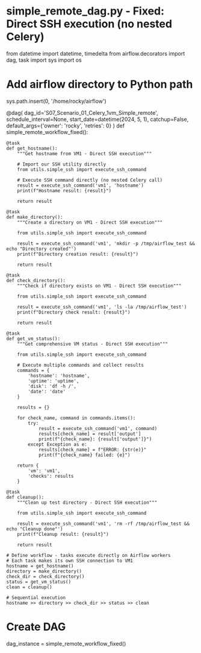 # simple_remote_dag.py - Fixed: Direct SSH execution (no nested Celery)

from datetime import datetime, timedelta
from airflow.decorators import dag, task
import sys
import os

# Add airflow directory to Python path
sys.path.insert(0, '/home/rocky/airflow')

@dag(
    dag_id='S07_Scenario_01_Celery_1vm_Simple_remote',
    schedule_interval=None,
    start_date=datetime(2024, 5, 1),
    catchup=False,
    default_args={'owner': 'rocky', 'retries': 0}
)
def simple_remote_workflow_fixed():
    
    @task
    def get_hostname():
        """Get hostname from VM1 - Direct SSH execution"""
        
        # Import our SSH utility directly
        from utils.simple_ssh import execute_ssh_command
        
        # Execute SSH command directly (no nested Celery call)
        result = execute_ssh_command('vm1', 'hostname')
        print(f"Hostname result: {result}")
        
        return result
    
    @task
    def make_directory():
        """Create a directory on VM1 - Direct SSH execution"""
        
        from utils.simple_ssh import execute_ssh_command
        
        result = execute_ssh_command('vm1', 'mkdir -p /tmp/airflow_test && echo "Directory created"')
        print(f"Directory creation result: {result}")
        
        return result
    
    @task
    def check_directory():
        """Check if directory exists on VM1 - Direct SSH execution"""
        
        from utils.simple_ssh import execute_ssh_command
        
        result = execute_ssh_command('vm1', 'ls -la /tmp/airflow_test')
        print(f"Directory check result: {result}")
        
        return result
    
    @task
    def get_vm_status():
        """Get comprehensive VM status - Direct SSH execution"""
        
        from utils.simple_ssh import execute_ssh_command
        
        # Execute multiple commands and collect results
        commands = {
            'hostname': 'hostname',
            'uptime': 'uptime', 
            'disk': 'df -h /',
            'date': 'date'
        }
        
        results = {}
        
        for check_name, command in commands.items():
            try:
                result = execute_ssh_command('vm1', command)
                results[check_name] = result['output']
                print(f"{check_name}: {result['output']}")
            except Exception as e:
                results[check_name] = f"ERROR: {str(e)}"
                print(f"{check_name} failed: {e}")
        
        return {
            'vm': 'vm1',
            'checks': results
        }
    
    @task
    def cleanup():
        """Clean up test directory - Direct SSH execution"""
        
        from utils.simple_ssh import execute_ssh_command
        
        result = execute_ssh_command('vm1', 'rm -rf /tmp/airflow_test && echo "Cleanup done"')
        print(f"Cleanup result: {result}")
        
        return result
    
    # Define workflow - tasks execute directly on Airflow workers
    # Each task makes its own SSH connection to VM1
    hostname = get_hostname()
    directory = make_directory()
    check_dir = check_directory() 
    status = get_vm_status()
    clean = cleanup()
    
    # Sequential execution
    hostname >> directory >> check_dir >> status >> clean

# Create DAG
dag_instance = simple_remote_workflow_fixed()
